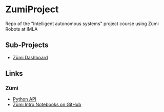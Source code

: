 # ZumiProject
Repo of the "Intelligent autonomous systems" project course using Zümi Robots at IMLA

## Sub-Projects
* [Zümi Dashboard](https://github.com/keuperj/ZumiDashBoard)

## Links

### Zümi
* [Python API](http://docs.robolink.com/zumi-library)
* [Zümi Intro Notebooks on GitHub](https://github.com/RobolinkInc/Zumi_Content)
